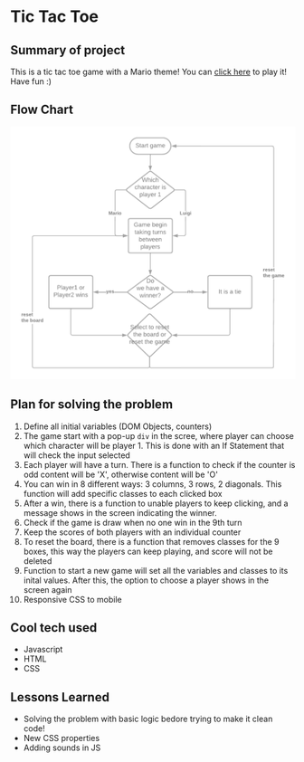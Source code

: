 # Tic Tac Toe

## Summary of project

This is a tic tac toe game with a Mario theme!
You can [click here](https://andrealazari.github.io/tic-tac-toe/) to play it!
Have fun :)

## Flow Chart

![flowchart](./images/Tic%20Tac%20Toe.png)

## Plan for solving the problem

1. Define all initial variables (DOM Objects, counters)
2. The game start with a pop-up `div` in the scree, where player can choose which character will be player 1. This is done with an If Statement that will check the input selected
3. Each player will have a turn. There is a function to check if the counter is odd content will be 'X', otherwise content will be 'O'
4. You can win in 8 different ways: 3 columns, 3 rows, 2 diagonals. This function will add specific classes to each clicked box
5. After a win, there is a function to unable players to keep clicking, and a message shows in the screen indicating the winner.
6. Check if the game is draw when no one win in the 9th turn
7. Keep the scores of both players with an individual counter
8. To reset the board, there is a function that removes classes for the 9 boxes, this way the players can keep playing, and score will not be deleted
9. Function to start a new game will set all the variables and classes to its inital values. After this, the option to choose a player shows in the screen again
10. Responsive CSS to mobile

## Cool tech used

- Javascript
- HTML
- CSS

## Lessons Learned

- Solving the problem with basic logic bedore trying to make it clean code!
- New CSS properties
- Adding sounds in JS
